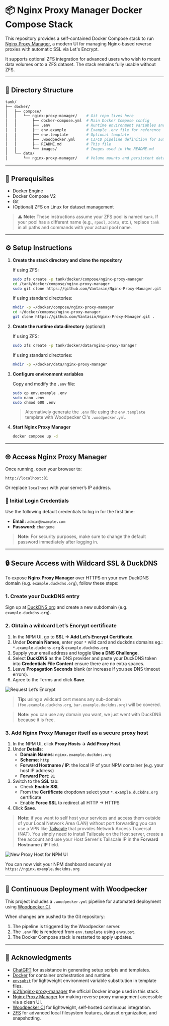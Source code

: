 # 📦 Nginx Proxy Manager Docker Compose Stack

This repository provides a self-contained Docker Compose stack to run [Nginx Proxy Manager](https://nginxproxymanager.com/), a modern UI for managing Nginx-based reverse proxies with automatic SSL via Let's Encrypt.

It supports optional ZFS integration for advanced users who wish to mount data volumes onto a ZFS dataset. The stack remains fully usable without ZFS.

---

## 📁 Directory Structure

```bash
tank/
├── docker/
│   ├── compose/
│   │   └── nginx-proxy-manager/    # Git repo lives here
│   │       ├── docker-compose.yml  # Main Docker Compose config
│   │       ├── .env                # Runtime environment variables and secrets (gitignored!)
│   │       ├── env.example         # Example .env file for reference
│   │       ├── env.template        # Optional template
│   │       ├── .woodpecker.yml     # CI/CD pipeline definition for auto-deploy
│   │       ├── README.md           # This file
│   │       └── images/             # Images used in the README.md
│   └── data/
│       └── nginx-proxy-manager/    # Volume mounts and persistent data
```

---

## 🧰 Prerequisites

* Docker Engine
* Docker Compose V2
* Git
* (Optional) ZFS on Linux for dataset management

> ⚠️ **Note:** These instructions assume your ZFS pool is named `tank`. If your pool has a different name (e.g., `rpool`, `zdata`, etc.), replace `tank` in all paths and commands
with your actual pool name.

---

## ⚙️ Setup Instructions

1. **Create the stack directory and clone the repository**

   If using ZFS:
   ```bash
   sudo zfs create -p tank/docker/compose/nginx-proxy-manager
   cd /tank/docker/compose/nginx-proxy-manager
   sudo git clone https://github.com/Vantasin/Nginx-Proxy-Manager.git .
   ```

   If using standard directories:
   ```bash
   mkdir -p ~/docker/compose/nginx-proxy-manager
   cd ~/docker/compose/nginx-proxy-manager
   git clone https://github.com/Vantasin/Nginx-Proxy-Manager.git .
   ```

2. **Create the runtime data directory** (optional)

   If using ZFS:
   ```bash
   sudo zfs create -p tank/docker/data/nginx-proxy-manager
   ```

   If using standard directories:
   ```bash
   mkdir -p ~/docker/data/nginx-proxy-manager
   ```

3. **Configure environment variables**

   Copy and modify the `.env` file:

   ```bash
   sudo cp env.example .env
   sudo nano .env
   sudo chmod 600 .env
   ```

   > Alternatively generate the `.env` file using the `env.template` template with Woodpecker CI's `.woodpecker.yml`.

4. **Start Nginx Proxy Manager**

   ```bash
   docker compose up -d
   ```

---


## 🌐 Access Nginx Proxy Manager

Once running, open your browser to:

```
http://localhost:81
```

Or replace `localhost` with your server’s IP address.

### 🔑 Initial Login Credentials

Use the following default credentials to log in for the first time:

- **Email:** `admin@example.com`
- **Password:** `changeme`

> **Note:** For security purposes, make sure to change the default password immediately after logging in.

---

## 🔒 Secure Access with Wildcard SSL & DuckDNS

To expose **Nginx Proxy Manager** over HTTPS on your own DuckDNS domain (e.g. `example.duckdns.org`), follow these steps:

### 1. Create your DuckDNS entry  
Sign up at [DuckDNS.org](https://www.duckdns.org/) and create a new subdomain (e.g. `example.duckdns.org`).  

### 2. Obtain a wildcard Let’s Encrypt certificate  
1. In the NPM UI, go to **SSL → Add Let’s Encrypt Certificate**.  
2. Under **Domain Names**, enter your `*` wild card and duckdns domains eg.:  
`*.example.duckdns.org` & `example.duckdns.org`
3. Supply your email address and toggle **Use a DNS Challenge**.  
4. Select **DuckDNS** as the DNS provider and paste your DuckDNS token into **Credentials File Content** ensure there are no extra spaces.  
5. Leave **Propagation Seconds** blank (or increase if you see DNS timeout errors).  
6. Agree to the Terms and click **Save**.  

![Request Let’s Encrypt](images/encrypt.png)

> **Tip:** using a wildcard cert means any sub-domain (`foo.example.duckdns.org`, `bar.example.duckdns.org`) will be covered.

> **Note:** you can use any domain you want, we just went with DuckDNS because it is free.

### 3. Add Nginx Proxy Manager itself as a secure proxy host  
1. In the NPM UI, click **Proxy Hosts → Add Proxy Host**.  
2. Under **Details**:  
    - **Domain Names**: `nginx.example.duckdns.org`  
    - **Scheme**: `http`  
    - **Forward Hostname / IP**: the local IP of your NPM container (e.g. your host IP address)  
    - **Forward Port**: `81`  
3. Switch to the **SSL** tab:  
    - Check **Enable SSL**  
    - From the **Certificate** dropdown select your `*.example.duckdns.org` certificate  
    - Enable **Force SSL** to redirect all HTTP → HTTPS  
4. Click **Save**.

> **Note:** if you want to self host your services and access them outside of your Local Network Area (LAN) without port forwarding you can use a VPN like [Tailscale](https://tailscale.com/download/linux) that provides Network Access Traversal (NAT). You simply need to install Tailscale on the Host server, create a free account and use your Host Server's Tailscale IP in the **Forward Hostname / IP** field.

![New Proxy Host for NPM UI](images/proxy-host.png)

You can now visit your NPM dashboard securely at `https://nginx.example.duckdns.org`

---

## 🚀 Continuous Deployment with Woodpecker

This project includes a `.woodpecker.yml` pipeline for automated deployment using [Woodpecker CI](https://woodpecker-ci.org/).

When changes are pushed to the Git repository:
1. The pipeline is triggered by the Woodpecker server.
2. The `.env` file is rendered from `env.template` using `envsubst`.
3. The Docker Compose stack is restarted to apply updates.

---

## 🙏 Acknowledgments

- [ChatGPT](https://openai.com/chatgpt) for assistance in generating setup scripts and templates.
- [Docker](https://www.docker.com/) for container orchestration and runtime.
- [`envsubst`](https://man7.org/linux/man-pages/man1/envsubst.1.html) for lightweight environment variable substitution in template files.
- [jc21/nginx-proxy-manager](https://hub.docker.com/r/jc21/nginx-proxy-manager) the official Docker image used in this stack.
- [Nginx Proxy Manager](https://nginxproxymanager.com/) for making reverse proxy management accessible via a clean UI.
- [Woodpecker CI](https://woodpecker-ci.org/) for lightweight, self-hosted continuous integration.
- [ZFS](https://openzfs.org/) for advanced local filesystem features, dataset organization, and snapshotting.
